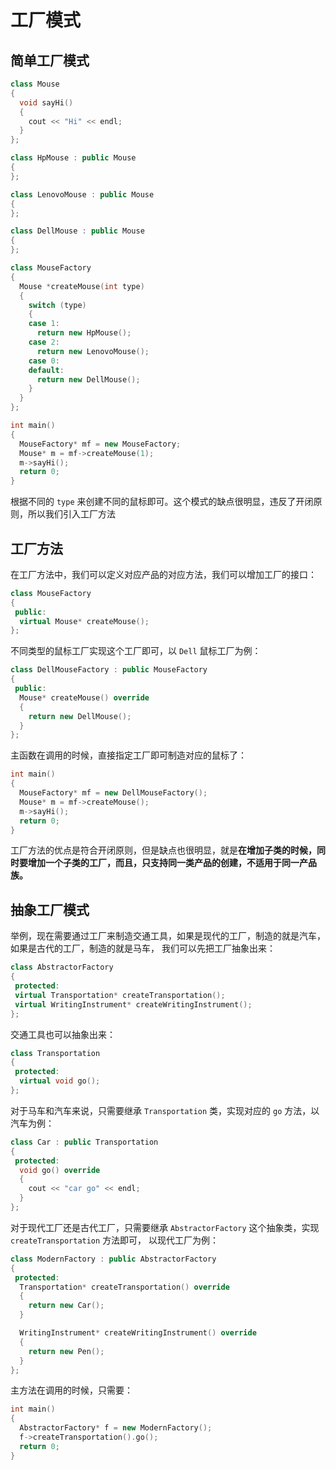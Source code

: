 # 工厂模式

## 简单工厂模式

```cpp
class Mouse
{
  void sayHi()
  {
    cout << "Hi" << endl;
  }
};

class HpMouse : public Mouse
{
};

class LenovoMouse : public Mouse
{
};

class DellMouse : public Mouse
{
};

class MouseFactory
{
  Mouse *createMouse(int type)
  {
    switch (type)
    {
    case 1:
      return new HpMouse();
    case 2:
      return new LenovoMouse();
    case 0:
    default:
      return new DellMouse();
    }
  }
};

int main()
{
  MouseFactory* mf = new MouseFactory;
  Mouse* m = mf->createMouse(1);
  m->sayHi();
  return 0;
}
```

根据不同的 `type` 来创建不同的鼠标即可。这个模式的缺点很明显，违反了开闭原则，所以我们引入工厂方法

## 工厂方法

在工厂方法中，我们可以定义对应产品的对应方法，我们可以增加工厂的接口：

```cpp
class MouseFactory
{
 public:
  virtual Mouse* createMouse();
};
```

不同类型的鼠标工厂实现这个工厂即可，以 `Dell` 鼠标工厂为例：

```cpp
class DellMouseFactory : public MouseFactory
{
 public:
  Mouse* createMouse() override
  {
    return new DellMouse();
  }
};
```

主函数在调用的时候，直接指定工厂即可制造对应的鼠标了：

```cpp
int main()
{
  MouseFactory* mf = new DellMouseFactory();
  Mouse* m = mf->createMouse();
  m->sayHi();
  return 0;
}
```

工厂方法的优点是符合开闭原则，但是缺点也很明显，就是**在增加子类的时候，同时要增加一个子类的工厂，而且，只支持同一类产品的创建，不适用于同一产品族。**

## 抽象工厂模式

举例，现在需要通过工厂来制造交通工具，如果是现代的工厂，制造的就是汽车，如果是古代的工厂，制造的就是马车，
我们可以先把工厂抽象出来：

```cpp
class AbstractorFactory
{
 protected:
 virtual Transportation* createTransportation();
 virtual WritingInstrument* createWritingInstrument();
};
```

交通工具也可以抽象出来：

```cpp
class Transportation
{
 protected:
  virtual void go();
};
```

对于马车和汽车来说，只需要继承 `Transportation` 类，实现对应的 `go` 方法，以汽车为例：

```cpp
class Car : public Transportation
{
 protected:
  void go() override
  {
    cout << "car go" << endl;
  }
};
```

对于现代工厂还是古代工厂，只需要继承 `AbstractorFactory` 这个抽象类，实现 `createTransportation` 方法即可，
以现代工厂为例：

```cpp
class ModernFactory : public AbstractorFactory
{
 protected:
  Transportation* createTransportation() override
  {
    return new Car();
  }

  WritingInstrument* createWritingInstrument() override
  {
    return new Pen();
  }
};
```

主方法在调用的时候，只需要：

```cpp
int main()
{
  AbstractorFactory* f = new ModernFactory();
  f->createTransportation().go();
  return 0;
}
```
